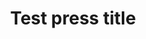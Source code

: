 ---
publisher: "Test media name"
publisher_logo: "soc.png"
title: "Test press title"
excerpt: "<p>Test article excerpt</p>"
link: "http://mygreencar.com"
---